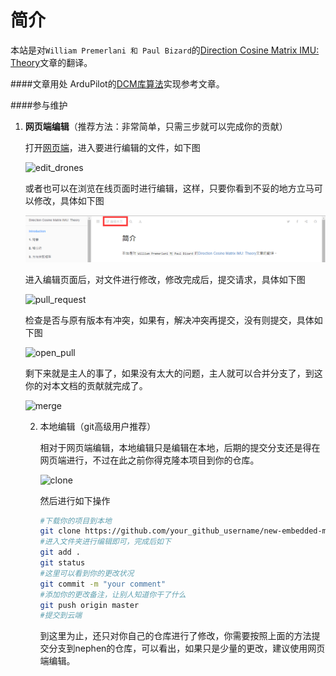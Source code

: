 # 简介

  本站是对`William Premerlani 和 Paul Bizard`的[Direction Cosine Matrix IMU: Theory](http://api.ning.com/files/BhCgAMpEVgsY6Ag26S3qH9M-vAfI5HDYJWywCrNw5DC5iVUJ8EZMlcymLZ-6A6EaRCl82BVEl-7lwLa8E-z8QedqzNfL-ji1/DCMDraft2.pdf)文章的翻译。
  
####文章用处
ArduPilot的[DCM库算法](https://github.com/ArduPilot/ardupilot/blob/master/libraries/AP_AHRS/AP_AHRS_DCM.cpp#L269)实现参考文章。
  

####参与维护

1. **网页端编辑**（推荐方法：非常简单，只需三步就可以完成你的贡献）

    打开[网页端](https://github.com/nephen/new-embedded-member-learning-guidance)，进入要进行编辑的文件，如下图

    ![edit_drones](images/edit_drones.png)

    或者也可以在浏览在线页面时进行编辑，这样，只要你看到不妥的地方立马可以修改，具体如下图

    ![editpage](images/editpage.png)

    进入编辑页面后，对文件进行修改，修改完成后，提交请求，具体如下图

    ![pull_request](images/pull_request.png)

    检查是否与原有版本有冲突，如果有，解决冲突再提交，没有则提交，具体如下图

    ![open_pull](images/open_pull.png)

    剩下来就是主人的事了，如果没有太大的问题，主人就可以合并分支了，到这你的对本文档的贡献就完成了。

    ![merge](images/merge.png)

	2. 本地编辑（git高级用户推荐）

		相对于网页端编辑，本地编辑只是编辑在本地，后期的提交分支还是得在网页端进行，不过在此之前你得克隆本项目到你的仓库。

		![clone](images/clone.png)

		然后进行如下操作
		
		```sh
		#下载你的项目到本地
		git clone https://github.com/your_github_username/new-embedded-member-learning-guidance.git
		#进入文件夹进行编辑即可，完成后如下
		git add .
		git status
		#这里可以看到你的更改状况
		git commit -m "your comment"
		#添加你的更改备注，让别人知道你干了什么
		git push origin master
		#提交到云端
		```
		到这里为止，还只对你自己的仓库进行了修改，你需要按照上面的方法提交分支到nephen的仓库，可以看出，如果只是少量的更改，建议使用网页端编辑。